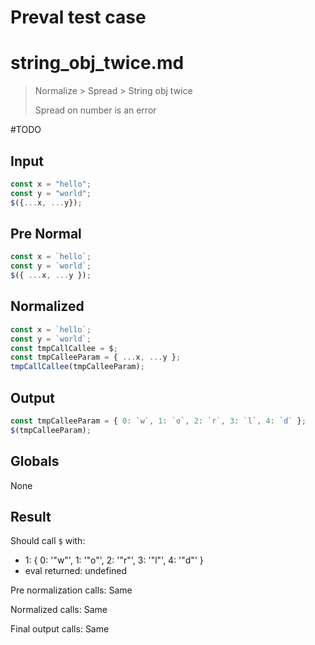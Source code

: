# Preval test case

# string_obj_twice.md

> Normalize > Spread > String obj twice
>
> Spread on number is an error

#TODO

## Input

`````js filename=intro
const x = "hello";
const y = "world";
$({...x, ...y});
`````

## Pre Normal

`````js filename=intro
const x = `hello`;
const y = `world`;
$({ ...x, ...y });
`````

## Normalized

`````js filename=intro
const x = `hello`;
const y = `world`;
const tmpCallCallee = $;
const tmpCalleeParam = { ...x, ...y };
tmpCallCallee(tmpCalleeParam);
`````

## Output

`````js filename=intro
const tmpCalleeParam = { 0: `w`, 1: `o`, 2: `r`, 3: `l`, 4: `d` };
$(tmpCalleeParam);
`````

## Globals

None

## Result

Should call `$` with:
 - 1: { 0: '"w"', 1: '"o"', 2: '"r"', 3: '"l"', 4: '"d"' }
 - eval returned: undefined

Pre normalization calls: Same

Normalized calls: Same

Final output calls: Same
